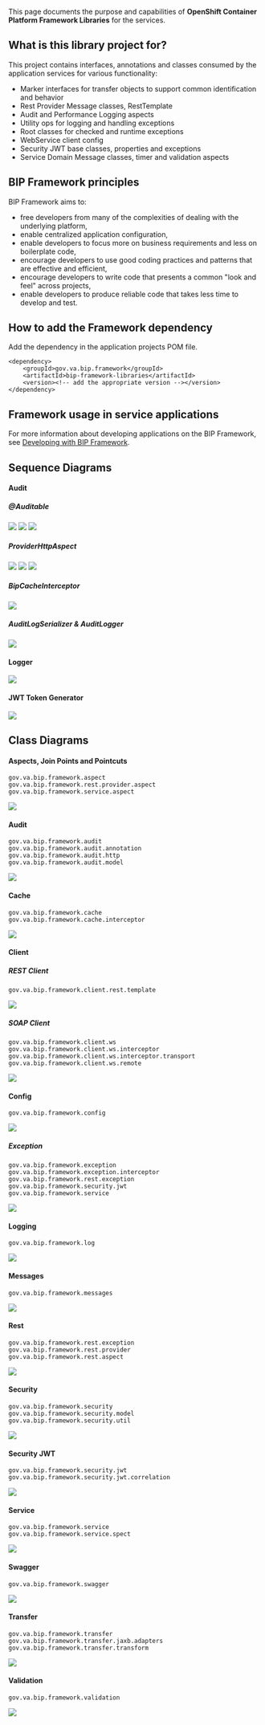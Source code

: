 This page documents the purpose and capabilities of **OpenShift Container Platform Framework Libraries** for the services.

## What is this library project for? ##

This project contains interfaces, annotations and classes consumed by the application services for various functionality:
* Marker interfaces for transfer objects to support common identification and behavior
* Rest Provider Message classes, RestTemplate
* Audit and Performance Logging aspects
* Utility ops for logging and handling exceptions
* Root classes for checked and runtime exceptions
* WebService client config
* Security JWT base classes, properties and exceptions
* Service Domain Message classes, timer and validation aspects

## BIP Framework principles
BIP Framework aims to:
* free developers from many of the complexities of dealing with the underlying platform,
* enable centralized application configuration,
* enable developers to focus more on business requirements and less on boilerplate code,
* encourage developers to use good coding practices and patterns that are effective and efficient,
* encourage developers to write code that presents a common "look and feel" across projects,
* enable developers to produce reliable code that takes less time to develop and test.

## How to add the Framework dependency
Add the dependency in the application projects POM file.

    <dependency>
        <groupId>gov.va.bip.framework</groupId>
        <artifactId>bip-framework-libraries</artifactId>
        <version><!-- add the appropriate version --></version>
    </dependency>

## Framework usage in service applications

For more information about developing applications on the BIP Framework, see [Developing with BIP Framework](https://github.com/department-of-veterans-affairs/ocp-reference-spring-boot/tree/master/docs/developeing-with-bip-framework.md).

## Sequence Diagrams

#### Audit
##### @Auditable
<img src="/images/sd-lib-audit-annotation-before.png">
<img src="/images/sd-lib-audit-annotation-afterreturning.png">
<img src="/images/sd-lib-audit-annotation-afterthrowing.png">

##### ProviderHttpAspect
<img src="/images/sd-lib-audit-providerhttpascpect-before.png">
<img src="/images/sd-lib-audit-providerhttpascpect-afterreturning.png">
<img src="/images/sd-lib-audit-providerhttpascpect-afterthrowing.png">

##### BipCacheInterceptor
<img src="/images/sd-lib-audit-cache.png">

##### AuditLogSerializer & AuditLogger
<img src="/images/sd-lib-audit-logserializer.png">

#### Logger
<img src="/images/sd-lib-log.png">

#### JWT Token Generator
<img src="/images/sd-lib-security-jwt-generator.png">

## Class Diagrams

#### Aspects, Join Points and Pointcuts
    gov.va.bip.framework.aspect
    gov.va.bip.framework.rest.provider.aspect
    gov.va.bip.framework.service.aspect
<img src="/images/cd-lib-aspect.png">

#### Audit
    gov.va.bip.framework.audit
    gov.va.bip.framework.audit.annotation
    gov.va.bip.framework.audit.http
    gov.va.bip.framework.audit.model
<img src="/images/cd-lib-audit.png">

#### Cache
    gov.va.bip.framework.cache
    gov.va.bip.framework.cache.interceptor
<img src="/images/cd-lib-cache.png">

#### Client
##### REST Client
    gov.va.bip.framework.client.rest.template
<img src="/images/cd-lib-client-rest.png">

##### SOAP Client
    gov.va.bip.framework.client.ws
    gov.va.bip.framework.client.ws.interceptor
    gov.va.bip.framework.client.ws.interceptor.transport
    gov.va.bip.framework.client.ws.remote
<img src="/images/cd-lib-client-ws.png">

#### Config
    gov.va.bip.framework.config
<img src="/images/cd-lib-config.png">

##### Exception
    gov.va.bip.framework.exception
    gov.va.bip.framework.exception.interceptor
    gov.va.bip.framework.rest.exception
    gov.va.bip.framework.security.jwt
    gov.va.bip.framework.service
<img src="/images/cd-lib-exception.png">

#### Logging
    gov.va.bip.framework.log
<img src="/images/cd-lib-log.png">

#### Messages
    gov.va.bip.framework.messages
<img src="/images/cd-lib-messages.png">

#### Rest
    gov.va.bip.framework.rest.exception
    gov.va.bip.framework.rest.provider
    gov.va.bip.framework.rest.aspect
<img src="/images/cd-lib-rest.png">

#### Security
    gov.va.bip.framework.security
    gov.va.bip.framework.security.model
    gov.va.bip.framework.security.util
<img src="/images/cd-lib-security.png">

#### Security JWT
    gov.va.bip.framework.security.jwt
    gov.va.bip.framework.security.jwt.correlation
<img src="/images/cd-lib-security-jwt.png">

#### Service
    gov.va.bip.framework.service
    gov.va.bip.framework.service.spect
<img src="/images/cd-lib-service.png">

#### Swagger
    gov.va.bip.framework.swagger
<img src="/images/cd-lib-swagger.png">

#### Transfer
    gov.va.bip.framework.transfer
    gov.va.bip.framework.transfer.jaxb.adapters
    gov.va.bip.framework.transfer.transform
<img src="/images/cd-lib-transfer.png">

#### Validation
    gov.va.bip.framework.validation
<img src="/images/cd-lib-validation.png">




